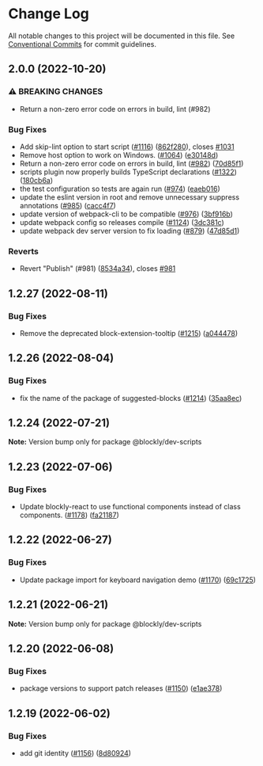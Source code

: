 # Change Log

All notable changes to this project will be documented in this file.
See [Conventional Commits](https://conventionalcommits.org) for commit guidelines.

## 2.0.0 (2022-10-20)


### ⚠ BREAKING CHANGES

* Return a non-zero error code on errors in build, lint (#982)

### Bug Fixes

* Add skip-lint option to start script ([#1116](https://github.com/google/blockly-samples/issues/1116)) ([862f280](https://github.com/google/blockly-samples/commit/862f280c3668ceec0ff4d59719f372e09316214d)), closes [#1031](https://github.com/google/blockly-samples/issues/1031)
* Remove host option to work on Windows. ([#1064](https://github.com/google/blockly-samples/issues/1064)) ([e30148d](https://github.com/google/blockly-samples/commit/e30148dfc55800efa612f938b714c949d9032cc7))
* Return a non-zero error code on errors in build, lint ([#982](https://github.com/google/blockly-samples/issues/982)) ([70d85f1](https://github.com/google/blockly-samples/commit/70d85f1e9523c164ae14ccf2e3e8e18b9349ed17))
* scripts plugin now properly builds TypeScript declarations ([#1322](https://github.com/google/blockly-samples/issues/1322)) ([180cb6a](https://github.com/google/blockly-samples/commit/180cb6a431a2e9bdc1000b1521413d74625391db))
* the test configuration so tests are again run ([#974](https://github.com/google/blockly-samples/issues/974)) ([eaeb016](https://github.com/google/blockly-samples/commit/eaeb0165ea5b0acca77ef915fa0c794564df3663))
* update the eslint version in root and remove unnecessary suppress annotations ([#985](https://github.com/google/blockly-samples/issues/985)) ([cacc4f7](https://github.com/google/blockly-samples/commit/cacc4f73bf0d10d3cd712e7126ed808cde39db87))
* update version of webpack-cli to be compatible ([#976](https://github.com/google/blockly-samples/issues/976)) ([3bf916b](https://github.com/google/blockly-samples/commit/3bf916b65286d01f204d85924e7abdf72551e7a4))
* update webpack config so releases compile ([#1124](https://github.com/google/blockly-samples/issues/1124)) ([3dc381c](https://github.com/google/blockly-samples/commit/3dc381c587b12b41feb15fd141479bee7c6e7df6))
* update webpack dev server version to fix loading ([#879](https://github.com/google/blockly-samples/issues/879)) ([47d85d1](https://github.com/google/blockly-samples/commit/47d85d1e5c53a716692d3091ff3ab39422b020e7))


### Reverts

* Revert "Publish" (#981) ([8534a34](https://github.com/google/blockly-samples/commit/8534a34f0f39eeea1633efe6dabc853bbc2fc756)), closes [#981](https://github.com/google/blockly-samples/issues/981)



## 1.2.27 (2022-08-11)


### Bug Fixes

* Remove the deprecated block-extension-tooltip ([#1215](https://github.com/google/blockly-samples/issues/1215)) ([a044478](https://github.com/google/blockly-samples/commit/a044478c86a73e3065bc866e427f175cbec6fc13))





## 1.2.26 (2022-08-04)


### Bug Fixes

* fix the name of the package of suggested-blocks ([#1214](https://github.com/google/blockly-samples/issues/1214)) ([35aa8ec](https://github.com/google/blockly-samples/commit/35aa8ec73a60a4eb5b1e80cb2fc71dcd83d05e27))





## 1.2.24 (2022-07-21)

**Note:** Version bump only for package @blockly/dev-scripts





## 1.2.23 (2022-07-06)


### Bug Fixes

* Update blockly-react to use functional components instead of class components. ([#1178](https://github.com/google/blockly-samples/issues/1178)) ([fa21187](https://github.com/google/blockly-samples/commit/fa21187cdbe4ec3a5c69f185540dd68a98eb69d7))





## 1.2.22 (2022-06-27)


### Bug Fixes

* Update package import for keyboard navigation demo ([#1170](https://github.com/google/blockly-samples/issues/1170)) ([69c1725](https://github.com/google/blockly-samples/commit/69c1725b775279fcc397dc178935208d5f42b08c))





## 1.2.21 (2022-06-21)

**Note:** Version bump only for package @blockly/dev-scripts





## 1.2.20 (2022-06-08)


### Bug Fixes

* package versions to support patch releases ([#1150](https://github.com/google/blockly-samples/issues/1150)) ([e1ae378](https://github.com/google/blockly-samples/commit/e1ae378d779531621c3d948566257d069002963f))





## 1.2.19 (2022-06-02)


### Bug Fixes

* add git identity ([#1156](https://github.com/google/blockly-samples/issues/1156)) ([8d80924](https://github.com/google/blockly-samples/commit/8d809243b277375beb2ce75d4e157b5e17f78193))
